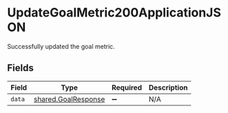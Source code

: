 # UpdateGoalMetric200ApplicationJSON

Successfully updated the goal metric.


## Fields

| Field                                                      | Type                                                       | Required                                                   | Description                                                |
| ---------------------------------------------------------- | ---------------------------------------------------------- | ---------------------------------------------------------- | ---------------------------------------------------------- |
| `data`                                                     | [shared.GoalResponse](../../models/shared/goalresponse.md) | :heavy_minus_sign:                                         | N/A                                                        |